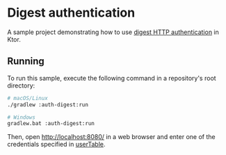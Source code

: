 # Digest authentication
A sample project demonstrating how to use [digest HTTP authentication](https://ktor.io/docs/digest.html) in Ktor.

## Running
To run this sample, execute the following command in a repository's root directory:
```bash
# macOS/Linux
./gradlew :auth-digest:run

# Windows
gradlew.bat :auth-digest:run
```

Then, open [http://localhost:8080/](http://localhost:8080/) in a web browser and enter one of the credentials specified in [userTable](src/main/kotlin/com/example/Application.kt).